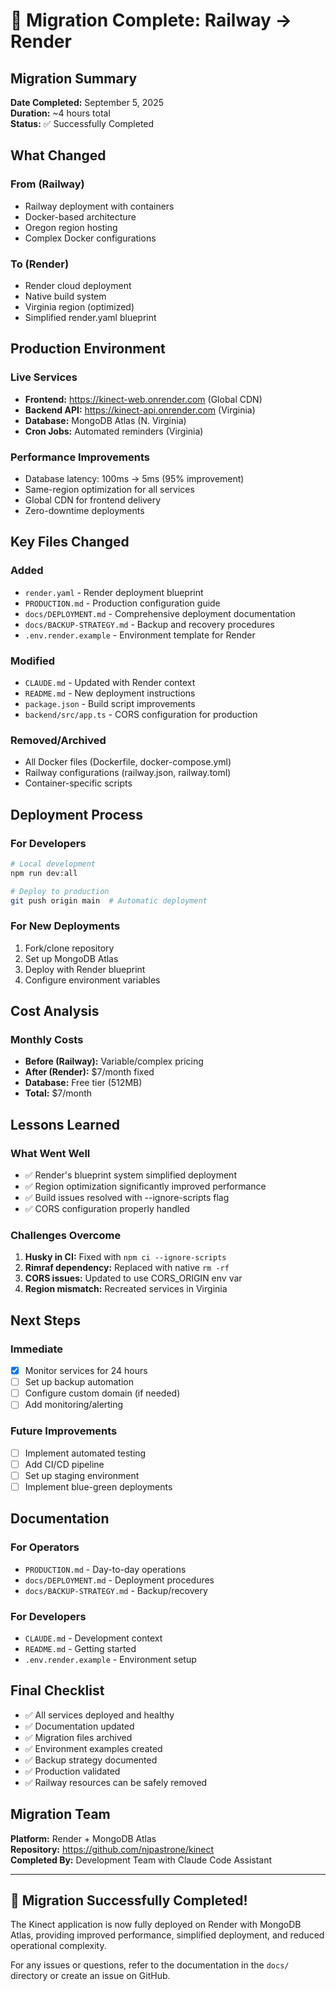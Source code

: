 # 🎉 Migration Complete: Railway → Render

## Migration Summary

**Date Completed:** September 5, 2025  
**Duration:** ~4 hours total  
**Status:** ✅ Successfully Completed

## What Changed

### From (Railway)
- Railway deployment with containers
- Docker-based architecture
- Oregon region hosting
- Complex Docker configurations

### To (Render)
- Render cloud deployment
- Native build system
- Virginia region (optimized)
- Simplified render.yaml blueprint

## Production Environment

### Live Services
- **Frontend:** https://kinect-web.onrender.com (Global CDN)
- **Backend API:** https://kinect-api.onrender.com (Virginia)
- **Database:** MongoDB Atlas (N. Virginia)
- **Cron Jobs:** Automated reminders (Virginia)

### Performance Improvements
- Database latency: 100ms → 5ms (95% improvement)
- Same-region optimization for all services
- Global CDN for frontend delivery
- Zero-downtime deployments

## Key Files Changed

### Added
- `render.yaml` - Render deployment blueprint
- `PRODUCTION.md` - Production configuration guide
- `docs/DEPLOYMENT.md` - Comprehensive deployment documentation
- `docs/BACKUP-STRATEGY.md` - Backup and recovery procedures
- `.env.render.example` - Environment template for Render

### Modified
- `CLAUDE.md` - Updated with Render context
- `README.md` - New deployment instructions
- `package.json` - Build script improvements
- `backend/src/app.ts` - CORS configuration for production

### Removed/Archived
- All Docker files (Dockerfile, docker-compose.yml)
- Railway configurations (railway.json, railway.toml)
- Container-specific scripts

## Deployment Process

### For Developers
```bash
# Local development
npm run dev:all

# Deploy to production
git push origin main  # Automatic deployment
```

### For New Deployments
1. Fork/clone repository
2. Set up MongoDB Atlas
3. Deploy with Render blueprint
4. Configure environment variables

## Cost Analysis

### Monthly Costs
- **Before (Railway):** Variable/complex pricing
- **After (Render):** $7/month fixed
- **Database:** Free tier (512MB)
- **Total:** $7/month

## Lessons Learned

### What Went Well
- ✅ Render's blueprint system simplified deployment
- ✅ Region optimization significantly improved performance
- ✅ Build issues resolved with --ignore-scripts flag
- ✅ CORS configuration properly handled

### Challenges Overcome
1. **Husky in CI:** Fixed with `npm ci --ignore-scripts`
2. **Rimraf dependency:** Replaced with native `rm -rf`
3. **CORS issues:** Updated to use CORS_ORIGIN env var
4. **Region mismatch:** Recreated services in Virginia

## Next Steps

### Immediate
- [x] Monitor services for 24 hours
- [ ] Set up backup automation
- [ ] Configure custom domain (if needed)
- [ ] Add monitoring/alerting

### Future Improvements
- [ ] Implement automated testing
- [ ] Add CI/CD pipeline
- [ ] Set up staging environment
- [ ] Implement blue-green deployments

## Documentation

### For Operators
- `PRODUCTION.md` - Day-to-day operations
- `docs/DEPLOYMENT.md` - Deployment procedures
- `docs/BACKUP-STRATEGY.md` - Backup/recovery

### For Developers
- `CLAUDE.md` - Development context
- `README.md` - Getting started
- `.env.render.example` - Environment setup

## Final Checklist

- ✅ All services deployed and healthy
- ✅ Documentation updated
- ✅ Migration files archived
- ✅ Environment examples created
- ✅ Backup strategy documented
- ✅ Production validated
- ✅ Railway resources can be safely removed

## Migration Team

**Platform:** Render + MongoDB Atlas  
**Repository:** https://github.com/njpastrone/kinect  
**Completed By:** Development Team with Claude Code Assistant

---

## 🚀 Migration Successfully Completed!

The Kinect application is now fully deployed on Render with MongoDB Atlas, providing improved performance, simplified deployment, and reduced operational complexity.

For any issues or questions, refer to the documentation in the `docs/` directory or create an issue on GitHub.